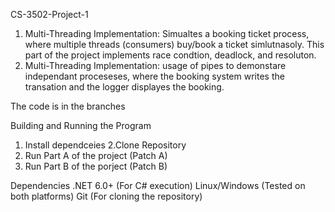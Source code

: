 CS-3502-Project-1
1. Multi-Threading Implementation: Simualtes a booking ticket process, where multiple threads (consumers) buy/book a ticket simlutnasoly. This part of the project implements race condtion, deadlock, and resoluton.
2. Multi-Threading Implementation: usage of pipes to demonstare independant proceseses, where the booking system writes the transation and the logger displayes the booking.

The code is in the branches

Building and Running the Program
1. Install dependceies
2.Clone Repository
3. Run Part A of the project (Patch A)
4. Run Part B of the porject (Patch B)

Dependencies
.NET 6.0+ (For C# execution)
Linux/Windows (Tested on both platforms)
Git (For cloning the repository)
